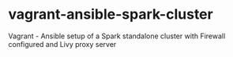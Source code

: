 # vagrant-ansible-spark-cluster
Vagrant - Ansible setup of a Spark standalone cluster with Firewall configured and Livy proxy server